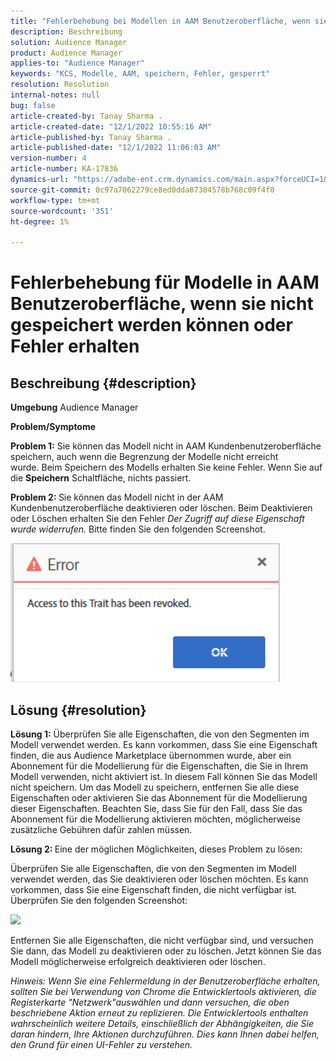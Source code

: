 ```yaml
---
title: "Fehlerbehebung bei Modellen in AAM Benutzeroberfläche, wenn sie nicht speichern oder Fehler erhalten können"
description: Beschreibung
solution: Audience Manager
product: Audience Manager
applies-to: "Audience Manager"
keywords: "KCS, Modelle, AAM, speichern, Fehler, gesperrt"
resolution: Resolution
internal-notes: null
bug: false
article-created-by: Tanay Sharma .
article-created-date: "12/1/2022 10:55:16 AM"
article-published-by: Tanay Sharma .
article-published-date: "12/1/2022 11:06:03 AM"
version-number: 4
article-number: KA-17836
dynamics-url: "https://adobe-ent.crm.dynamics.com/main.aspx?forceUCI=1&pagetype=entityrecord&etn=knowledgearticle&id=f6b87ca2-6671-ed11-9562-6045bd006239"
source-git-commit: 0c97a7062279ce8ed0dda07304578b768c09f4f0
workflow-type: tm+mt
source-wordcount: '351'
ht-degree: 1%

---
```


# Fehlerbehebung für Modelle in AAM Benutzeroberfläche, wenn sie nicht gespeichert werden können oder Fehler erhalten

## Beschreibung {#description}

<b>Umgebung</b>
Audience Manager


<b>Problem/Symptome</b>


<b>Problem 1:</b> Sie können das Modell nicht in AAM Kundenbenutzeroberfläche speichern, auch wenn die Begrenzung der Modelle nicht erreicht wurde. Beim Speichern des Modells erhalten Sie keine Fehler. Wenn Sie auf die <b>Speichern</b> Schaltfläche, nichts passiert.



<b>Problem 2: </b>Sie können das Modell nicht in der AAM Kundenbenutzeroberfläche deaktivieren oder löschen. Beim Deaktivieren oder Löschen erhalten Sie den Fehler *Der Zugriff auf diese Eigenschaft wurde widerrufen.* Bitte finden Sie den folgenden Screenshot.





![](assets/___f7b87ca2-6671-ed11-9562-6045bd006239___.png)


## Lösung {#resolution}


<b>Lösung 1:</b> Überprüfen Sie alle Eigenschaften, die von den Segmenten im Modell verwendet werden. Es kann vorkommen, dass Sie eine Eigenschaft finden, die aus Audience Marketplace übernommen wurde, aber ein Abonnement für die Modellierung für die Eigenschaften, die Sie in Ihrem Modell verwenden, nicht aktiviert ist. In diesem Fall können Sie das Modell nicht speichern. Um das Modell zu speichern, entfernen Sie alle diese Eigenschaften oder aktivieren Sie das Abonnement für die Modellierung dieser Eigenschaften. Beachten Sie, dass Sie für den Fall, dass Sie das Abonnement für die Modellierung aktivieren möchten, möglicherweise zusätzliche Gebühren dafür zahlen müssen.



<b>Lösung 2: </b>Eine der möglichen Möglichkeiten, dieses Problem zu lösen:

Überprüfen Sie alle Eigenschaften, die von den Segmenten im Modell verwendet werden, das Sie deaktivieren oder löschen möchten. Es kann vorkommen, dass Sie eine Eigenschaft finden, die nicht verfügbar ist. Überprüfen Sie den folgenden Screenshot:



![](assets/6ce5c786-9e7b-ec11-8d21-0022480aace4.png)

Entfernen Sie alle Eigenschaften, die nicht verfügbar sind, und versuchen Sie dann, das Modell zu deaktivieren oder zu löschen. Jetzt können Sie das Modell möglicherweise erfolgreich deaktivieren oder löschen.





*Hinweis: Wenn Sie eine Fehlermeldung in der Benutzeroberfläche erhalten, sollten Sie bei Verwendung von Chrome die Entwicklertools aktivieren, die Registerkarte &quot;Netzwerk&quot;auswählen und dann versuchen, die oben beschriebene Aktion erneut zu replizieren. Die Entwicklertools enthalten wahrscheinlich weitere Details, einschließlich der Abhängigkeiten, die Sie daran hindern, Ihre Aktionen durchzuführen. Dies kann Ihnen dabei helfen, den Grund für einen UI-Fehler zu verstehen.*
